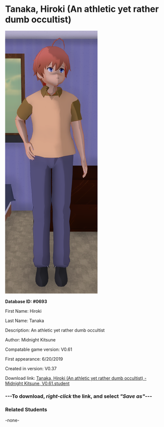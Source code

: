 # Tanaka, Hiroki (An athletic yet rather dumb occultist)

<img src="../../Files/Images/Tanaka, Hiroki (An athletic yet rather dumb occultist).png" title="Tanaka, Hiroki (An athletic yet rather dumb occultist) - Midnight Kitsune, V0.61">

**Database ID: #0693**

First Name: Hiroki

Last Name: Tanaka

Description: An athletic yet rather dumb occultist

Author: Midnight Kitsune

Compatable game version: V0.61

First appearance: 6/20/2019

Created in version: V0.37

Download link: <a href="https://raw.githubusercontent.com/Arbiter1223/Daigaku-Gurashi-Custom-Students/master/Files/Student%20Files/Tanaka%2C%20Hiroki%20(An%20athletic%20yet%20rather%20dumb%20occultist)%20-%20Midnight%20Kitsune%2C%20V0.61.student">Tanaka, Hiroki (An athletic yet rather dumb occultist) - Midnight Kitsune, V0.61.student</a>

### ---**To download, _right-click_ the link, and select _"Save as"_**---

### Related Students

-none-
